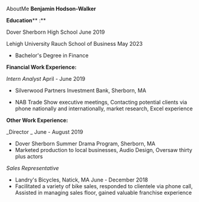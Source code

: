 AboutMe
**Benjamin Hodson-Walker**



**Education**** :**

Dover Sherborn High School                                                                                    June 2019

Lehigh University Rauch School of Business                                                        May 2023

- Bachelor&#39;s Degree in Finance

**Financial Work Experience:**

_Intern Analyst_                                                                                     April - June 2019

- Silverwood Partners Investment Bank, Sherborn, MA

- NAB Trade Show executive meetings, Contacting potential                                 clients via phone nationally and internationally, market research,                                Excel experience

**Other Work Experience:**

_Director                                                                                                 _ June - August 2019

- Dover Sherborn Summer Drama Program, Sherborn,  MA
- Marketed production to local businesses, Audio Design,                                 Oversaw thirty plus actors

_Sales Representative_

-  Landry&#39;s Bicycles, Natick, MA                                          June - December 2018
- Facilitated a variety of bike sales, responded to clientele via                                 phone call, Assisted in managing sales floor, gained valuable                        franchise experience
